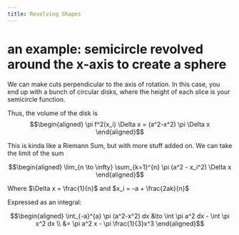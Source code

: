 ```yaml
---
title: Revolving Shapes
---
```


# an example: semicircle revolved around the x-axis to create a sphere

We can make cuts perpendicular to the axis of rotation. In this case,
you end up with a bunch of circular disks, where the height of each
slice is your semicircle function.

Thus, the volume of the disk is $$\begin{aligned}
   \pi f^2(x_i) \Delta x = (a^2-x^2) \pi \Delta x
  \end{aligned}$$

This is kinda like a Riemann Sum, but with more stuff added on. We can
take the limit of the sum

$$\begin{aligned}
   \lim_{n \to \infty} \sum_{k=1}^{n} \pi (a^2 - x_i^2) \Delta x
  \end{aligned}$$

Where $\Delta x = \frac{1}{n}$ and $x_i = -a + \frac{2ak}{n}$

Expressed as an integral:

$$\begin{aligned}
   \int_{-a}^{a} \pi (a^2-x^2) dx &\to  \int \pi a^2 dx - \int \pi x^2 dx \\
   &= \pi a^2 x - \pi \frac{1}{3}x^3
  \end{aligned}$$
